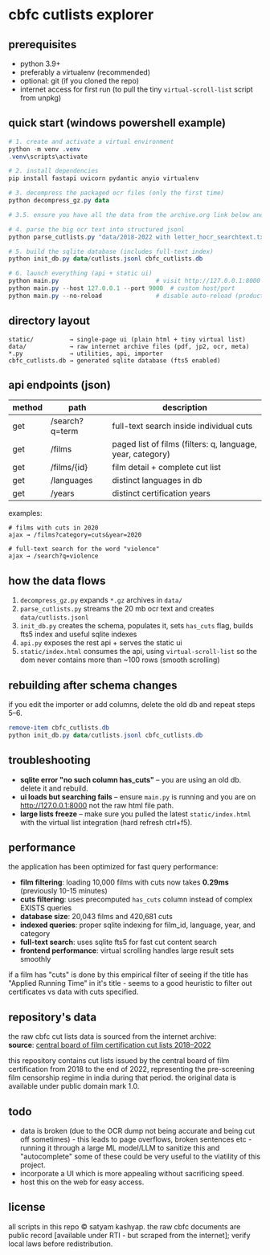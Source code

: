 # cbfc cutlists explorer

## prerequisites

* python 3.9+
* preferably a virtualenv (recommended)
* optional: git (if you cloned the repo)
* internet access for first run (to pull the tiny `virtual-scroll-list` script from unpkg)

## quick start (windows powershell example)

```powershell
# 1. create and activate a virtual environment
python -m venv .venv
.venv\scripts\activate

# 2. install dependencies
pip install fastapi uvicorn pydantic anyio virtualenv

# 3. decompress the packaged ocr files (only the first time)
python decompress_gz.py data

# 3.5. ensure you have all the data from the archive.org link below and place it in a sub-directory called "data"

# 4. parse the big ocr text into structured jsonl
python parse_cutlists.py "data/2018-2022 with letter_hocr_searchtext.txt" data/cutlists.jsonl

# 5. build the sqlite database (includes full-text index)
python init_db.py data/cutlists.jsonl cbfc_cutlists.db

# 6. launch everything (api + static ui)
python main.py                           # visit http://127.0.0.1:8000
python main.py --host 127.0.0.1 --port 9000  # custom host/port
python main.py --no-reload               # disable auto-reload (production)
```

## directory layout

```
static/          → single-page ui (plain html + tiny virtual list)
data/            → raw internet archive files (pdf, jp2, ocr, meta)
*.py             → utilities, api, importer
cbfc_cutlists.db → generated sqlite database (fts5 enabled)
```

## api endpoints (json)

| method | path                | description                                     |
|--------|---------------------|-------------------------------------------------|
| get    | /search?q=term      | full-text search inside individual cuts         |
| get    | /films              | paged list of films (filters: q, language, year, category) |
| get    | /films/{id}         | film detail + complete cut list                 |
| get    | /languages          | distinct languages in db                        |
| get    | /years              | distinct certification years                    |

examples:

```
# films with cuts in 2020
ajax → /films?category=cuts&year=2020

# full-text search for the word "violence"
ajax → /search?q=violence
```

## how the data flows

1. `decompress_gz.py` expands `*.gz` archives in `data/`
2. `parse_cutlists.py` streams the 20 mb ocr text and creates `data/cutlists.jsonl`
3. `init_db.py` creates the schema, populates it, sets `has_cuts` flag, builds fts5 index and useful sqlite indexes
4. `api.py` exposes the rest api + serves the static ui
5. `static/index.html` consumes the api, using `virtual-scroll-list` so the dom never contains more than ~100 rows (smooth scrolling)

## rebuilding after schema changes

if you edit the importer or add columns, delete the old db and repeat steps 5–6.

```powershell
remove-item cbfc_cutlists.db
python init_db.py data/cutlists.jsonl cbfc_cutlists.db
```

## troubleshooting

* **sqlite error "no such column has_cuts"** – you are using an old db. delete it and rebuild.
* **ui loads but searching fails** – ensure `main.py` is running and you are on http://127.0.0.1:8000 not the raw html file path.
* **large lists freeze** – make sure you pulled the latest `static/index.html` with the virtual list integration (hard refresh ctrl+f5).

## performance

the application has been optimized for fast query performance:

* **film filtering**: loading 10,000 films with cuts now takes **0.29ms** (previously 10-15 minutes)
* **cuts filtering**: uses precomputed `has_cuts` column instead of complex EXISTS queries
* **database size**: 20,043 films and 420,681 cuts
* **indexed queries**: proper sqlite indexing for film_id, language, year, and category
* **full-text search**: uses sqlite fts5 for fast cut content search
* **frontend performance**: virtual scrolling handles large result sets smoothly

if a film has "cuts" is done by this empirical filter of seeing if the title has "Applied Running Time" in it's title - seems to a good heuristic to filter out certificates vs data with cuts specified.

## repository's data

the raw cbfc cut lists data is sourced from the internet archive:  
**source**: [central board of film certification cut lists 2018–2022](https://archive.org/details/cbfc-cutlists-2018-2022)

this repository contains cut lists issued by the central board of film certification from 2018 to the end of 2022, representing the pre-screening film censorship regime in india during that period. the original data is available under public domain mark 1.0.

## todo
- data is broken (due to the OCR dump not being accurate and being cut off sometimes) - this leads to page overflows, broken sentences etc - running it through a large ML model/LLM to sanitize this and "autocomplete" some of these could be very useful to the viatility of this project.
- incorporate a UI which is more appealing without sacrificing speed.
- host this on the web for easy access.

## license

all scripts in this repo © satyam kashyap. the raw cbfc documents are public record [available under RTI - but scraped from the internet]; verify local laws before redistribution. 